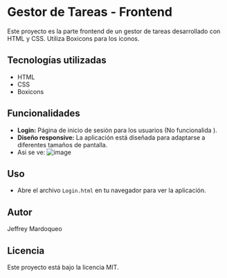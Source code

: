 # Gestor de Tareas - Frontend

Este proyecto es la parte frontend de un gestor de tareas desarrollado con HTML y CSS. Utiliza Boxicons para los iconos.

## Tecnologías utilizadas

- HTML
- CSS
- Boxicons

## Funcionalidades

- **Login:** Página de inicio de sesión para los usuarios (No funcionalida ).
- **Diseño responsive:** La aplicación está diseñada para adaptarse a diferentes tamaños de pantalla.
- Asi se ve:
  ![image](https://github.com/JeffreyMardoqueo-17/LOGIN-Gestor-Tarea/assets/126411958/adb86b56-ba92-40fe-9f17-52e9a5b0a8c8)

## Uso

- Abre el archivo `Login.html` en tu navegador para ver la aplicación.

## Autor

Jeffrey Mardoqueo

## Licencia

Este proyecto está bajo la licencia MIT.
